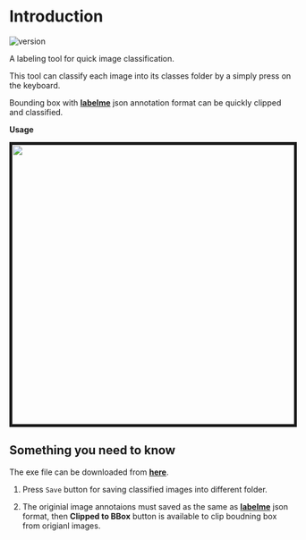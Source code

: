 # **Introduction**

![version](https://img.shields.io/badge/version-3.2.0-blue)

A labeling tool for quick image classification.

This tool can classify each image into its classes folder by a simply press on the keyboard.

Bounding box with **[labelme](https://github.com/wkentaro/labelme)** json annotation format can be quickly clipped and classified.

**Usage**
<p align="center">
  <img src="img/demo.gif" width = "1000" height = "500" border="5">
</p>


## **Something you need to know**
The exe file can be downloaded from **[here](https://github.com/ChiHangChen/ImageClassificationbyFolder/releases)**.

1. Press `Save` button for saving classified images into different folder.

2. The originial image annotaions must saved as the same as **[labelme](https://github.com/wkentaro/labelme)** json format, then **Clipped to BBox** button is available to clip boudning box from origianl images.


